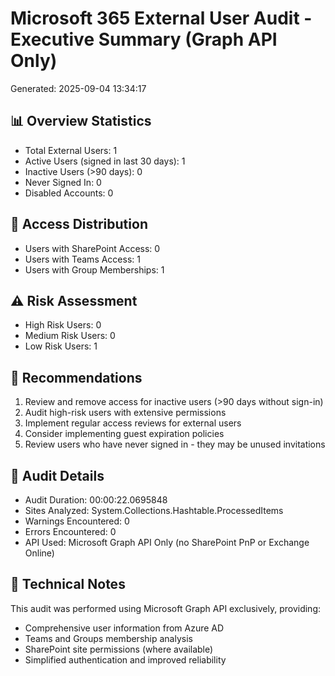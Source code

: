 # Microsoft 365 External User Audit - Executive Summary (Graph API Only)
Generated: 2025-09-04 13:34:17

## 📊 Overview Statistics
- Total External Users: 1
- Active Users (signed in last 30 days): 1
- Inactive Users (>90 days): 0
- Never Signed In: 0
- Disabled Accounts: 0

## 🔐 Access Distribution
- Users with SharePoint Access: 0
- Users with Teams Access: 1
- Users with Group Memberships: 1

## ⚠️ Risk Assessment
- High Risk Users: 0
- Medium Risk Users: 0
- Low Risk Users: 1

## 🎯 Recommendations
1. Review and remove access for inactive users (>90 days without sign-in)
2. Audit high-risk users with extensive permissions
3. Implement regular access reviews for external users
4. Consider implementing guest expiration policies
5. Review users who have never signed in - they may be unused invitations

## 📝 Audit Details
- Audit Duration: 00:00:22.0695848
- Sites Analyzed: System.Collections.Hashtable.ProcessedItems
- Warnings Encountered: 0
- Errors Encountered: 0
- API Used: Microsoft Graph API Only (no SharePoint PnP or Exchange Online)

## 🔧 Technical Notes
This audit was performed using Microsoft Graph API exclusively, providing:
- Comprehensive user information from Azure AD
- Teams and Groups membership analysis
- SharePoint site permissions (where available)
- Simplified authentication and improved reliability

